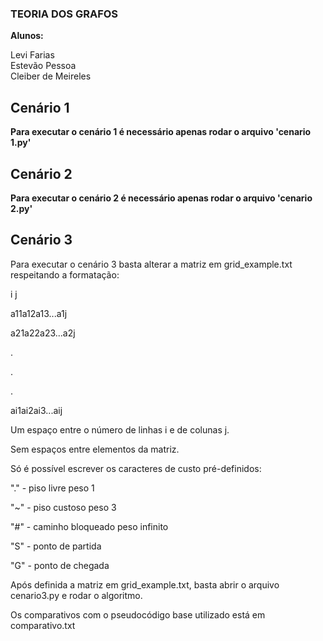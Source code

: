 ### TEORIA DOS GRAFOS
**Alunos:**

Levi Farias  
Estevão Pessoa  
Cleiber de Meireles

## Cenário 1 

**Para executar o cenário 1 é necessário apenas rodar o arquivo 'cenario 1.py'**

## Cenário 2

**Para executar o cenário 2 é necessário apenas rodar o arquivo 'cenario 2.py'**

## Cenário 3
Para executar o cenário 3 basta alterar a matriz em grid_example.txt
respeitando a formatação:

i j

a11a12a13...a1j

a21a22a23...a2j

.

.

.

ai1ai2ai3...aij

Um espaço entre o número de linhas i e de colunas j.

Sem espaços entre elementos da matriz.

Só é possível escrever os caracteres de custo pré-definidos:

"." - piso livre peso 1

"~" - piso custoso peso 3

"#" - caminho bloqueado peso infinito

"S" - ponto de partida

"G" - ponto de chegada

Após definida a matriz em grid_example.txt, basta abrir o arquivo 
cenario3.py e rodar o algoritmo.

Os comparativos com o pseudocódigo base utilizado está em comparativo.txt

